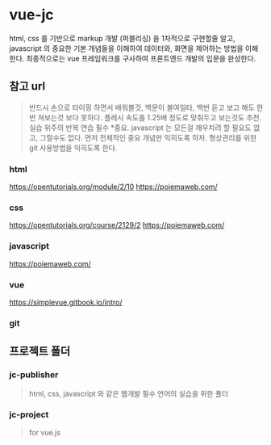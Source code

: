 # vue-jc
html, css 를 기반으로 markup 개발 (퍼블리싱) 을 1차적으로 구현할줄 알고,
javascript 의 중요한 기본 개념들을 이해하여 데이터와, 화면을 제어하는 방법을 이해한다.
최종적으로는 vue 프레임워크를 구사하여 프론트엔드 개발의 입문을 완성한다.

## 참고 url
> 반드시 손으로 타이핑 하면서 배워볼것, 백문이 불여일타, 백번 듣고 보고 해도 한번 쳐보는것 보다 못하다.
> 플레시 속도를 1.25배 정도로 맞춰두고 보는것도 추천.
> 실습 위주의 반복 연습 필수
> *중요. javascript 는 모든걸 깨우치려 할 필요도 없고, 그럴수도 없다. 먼저 전체적인 중요 개념만 익히도록 하자.
> 형상관리를 위한 git 사용방법을 익히도록 한다.

### html
https://opentutorials.org/module/2/10
https://poiemaweb.com/

### css
https://opentutorials.org/course/2129/2
https://poiemaweb.com/

### javascript
https://poiemaweb.com/

### vue
https://simplevue.gitbook.io/intro/

### git


## 프로젝트 폴더
### jc-publisher
> html, css, javascript 와 같은 웹개발 필수 언어의 실습을 위한 폴더

### jc-project
> for vue.js